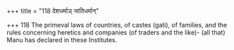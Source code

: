 +++
title = "118 देशधर्माञ् जातिधर्मान्"

+++
118	The primeval laws of countries, of castes (gati), of families, and the rules concerning heretics and companies (of traders and the like)- (all that) Manu has declared in these Institutes.